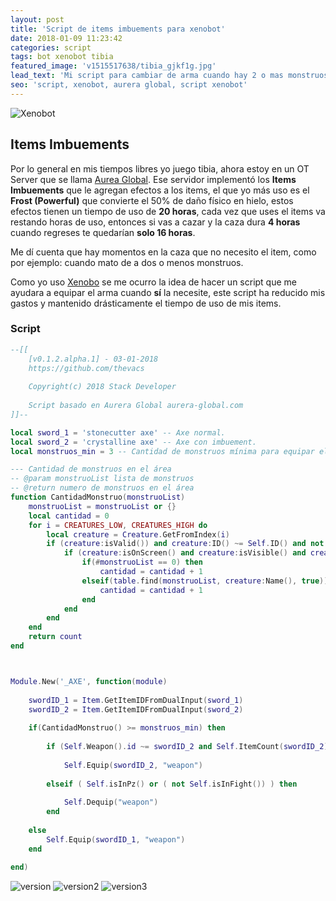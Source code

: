 ```yaml
---
layout: post
title: 'Script de items imbuements para xenobot'
date: 2018-01-09 11:23:42
categories: script
tags: bot xenobot tibia
featured_image: 'v1515517638/tibia_gjkf1g.jpg'
lead_text: 'Mi script para cambiar de arma cuando hay 2 o mas monstruos en el área.'
seo: 'script, xenobot, aurera global, script xenobot'
---
```

![Xenobot](https://xenobot.net/images/banner.png)


## Items Imbuements

Por lo general en mis tiempos libres yo juego tibia, ahora estoy en un OT Server que se llama  [Aurea Global](https://aurera-global.com). Ese servidor implementó los **Items Imbuements** que le agregan efectos a los items, el que yo más uso es el **Frost (Powerful)** que convierte el 50% de daño físico en hielo, estos efectos tienen un tiempo de uso de **20 horas**, cada vez que uses el items va restando horas de uso, entonces si vas a cazar y la caza dura **4 horas** cuando regreses te quedarían **solo 16 horas**.

Me dí cuenta que hay momentos en la caza que no necesito el item, como por ejemplo: cuando mato de a dos o menos monstruos.

Como yo uso [Xenobo](https://xenobot.net) se me ocurro la idea de hacer un script que me ayudara a equipar el arma cuando **sí** la necesite, este script ha reducido mis gastos y mantenido drásticamente el tiempo de uso de mis items.


### Script

```lua
--[[
	[v0.1.2.alpha.1] - 03-01-2018
	https://github.com/thevacs 
	
	Copyright(c) 2018 Stack Developer 
	
	Script basado en Aurera Global aurera-global.com
]]--

local sword_1 = 'stonecutter axe' -- Axe normal.
local sword_2 = 'crystalline axe' -- Axe con imbuement.
local monstruos_min = 3 -- Cantidad de monstruos mínima para equipar el axe.

--- Cantidad de monstruos en el área
-- @param monstruoList lista de monstruos
-- @return numero de monstruos en el área
function CantidadMonstruo(monstruoList)
    monstruoList = monstruoList or {} 
    local cantidad = 0
    for i = CREATURES_LOW, CREATURES_HIGH do
        local creature = Creature.GetFromIndex(i)
        if (creature:isValid()) and creature:ID() ~= Self.ID() and not creature:isPlayer() then
            if (creature:isOnScreen() and creature:isVisible() and creature:isAlive()) then
                if(#monstruoList == 0) then
					cantidad = cantidad + 1
                elseif(table.find(monstruoList, creature:Name(), true)) then
                    cantidad = cantidad + 1
                end
            end
        end
    end
    return count
end



Module.New('_AXE', function(module)
	
	swordID_1 = Item.GetItemIDFromDualInput(sword_1)
	swordID_2 = Item.GetItemIDFromDualInput(sword_2)
	
	if(CantidadMonstruo() >= monstruos_min) then
	
		if (Self.Weapon().id ~= swordID_2 and Self.ItemCount(swordID_2) >= 1 and  ( not Self.isInPz() ) ) then
		
			Self.Equip(swordID_2, "weapon")
		
		elseif ( Self.isInPz() or ( not Self.isInFight()) ) then
		
			Self.Dequip("weapon") 
		end
		
	else
		Self.Equip(swordID_1, "weapon")
	end
	
end)
```

![version][version-badge]
![version2][version-xenobot]
![version3][version-tibia]

[version-badge]: https://img.shields.io/badge/Script-v0.1.2.alpha.1-blue.svg
[version-xenobot]: https://img.shields.io/badge/Xenobot-%3D>%2015.11.28.1267-brightgreen.svg
[version-tibia]:https://img.shields.io/badge/Tibia%20Client-%3D%2011-brightgreen.svg

